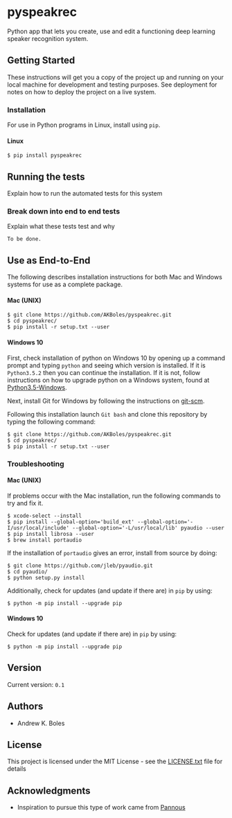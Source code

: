 # pyspeakrec
Python app that lets you create, use and edit a functioning deep learning speaker recognition system.

## Getting Started

These instructions will get you a copy of the project up and running on your local machine for development and testing purposes. See deployment for notes on how to deploy the project on a live system.

### Installation

For use in Python programs in Linux, install using `pip`.

#### Linux

    $ pip install pyspeakrec
    
## Running the tests

Explain how to run the automated tests for this system

### Break down into end to end tests

Explain what these tests test and why

```
To be done.
```

## Use as End-to-End

The following describes installation instructions for both Mac and Windows systems for use as a complete package.

#### Mac (UNIX)

    $ git clone https://github.com/AKBoles/pyspeakrec.git
    $ cd pyspeakrec/
    $ pip install -r setup.txt --user
    
#### Windows 10

First, check installation of python on Windows 10 by opening up a command prompt and typing `python` and seeing which version is installed. If it is `Python3.5.2` then you can continue the installation. If it is not, follow instructions on how to upgrade python on a Windows system, found at [Python3.5-Windows](https://github.com/AKBoles/Installation-Documentation/blob/master/Python3-Windows10.md).

Next, install Git for Windows by following the instructions on [git-scm](https://git-scm.com/).

Following this installation launch `Git bash` and clone this repository by typing the following command:

    $ git clone https://github.com/AKBoles/pyspeakrec.git
    $ cd pyspeakrec/
    $ pip install -r setup.txt --user

### Troubleshooting

#### Mac (UNIX)

If problems occur with the Mac installation, run the following commands to try and fix it.

    $ xcode-select --install
    $ pip install --global-option='build_ext' --global-option='-I/usr/local/include' --global-option='-L/usr/local/lib' pyaudio --user
    $ pip install librosa --user
    $ brew install portaudio
    
If the installation of `portaudio` gives an error, install from source by doing: 

    $ git clone https://github.com/jleb/pyaudio.git
    $ cd pyaudio/
    $ python setup.py install

Additionally, check for updates (and update if there are) in `pip` by using:
    
    $ python -m pip install --upgrade pip

#### Windows 10

Check for updates (and update if there are) in `pip` by using:

    $ python -m pip install --upgrade pip

## Version

Current version: `0.1`

## Authors

* Andrew K. Boles

## License

This project is licensed under the MIT License - see the [LICENSE.txt](LICENSE.txt) file for details

## Acknowledgments

* Inspiration to pursue this type of work came from [Pannous](https://github.com/pannous)
